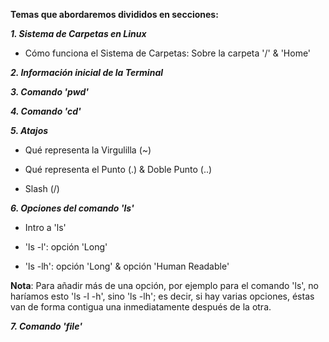 **Temas que abordaremos divididos en secciones:**

_**1. Sistema de Carpetas en Linux**_ 

* Cómo funciona el Sistema de Carpetas: Sobre la carpeta '/' & 'Home'

_**2. Información inicial de la Terminal**_

_**3. Comando 'pwd'**_

_**4. Comando 'cd'**_

_**5. Atajos**_

* Qué representa la Virgulilla (~)

* Qué representa el Punto (.) & Doble Punto (..)

* Slash (/)

_**6. Opciones del comando 'ls'**_

* Intro a 'ls'

* 'ls -l': opción 'Long'

* 'ls -lh': opción 'Long' & opción 'Human Readable'

**Nota**: Para añadir más de una opción, por ejemplo para el comando 'ls', no haríamos esto 'ls -l -h', sino 'ls -lh'; es decir, si hay varias opciones, éstas van de forma contigua una inmediatamente después de la otra.

_**7. Comando 'file'**_
